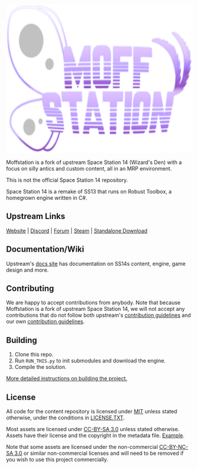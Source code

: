 <p align="center"> <img alt="Moff Station" height="400" src="https://raw.githubusercontent.com/moff-station/moff-station-14/021b361c1c512675ca61592108ec87093d1f28b0/Resources/Textures/_Moffstation/Logo/logo.png" /></p>

Moffstation is a fork of upstream Space Station 14 (Wizard's Den) with a focus on silly antics and custom content, all in an MRP environment.

This is not the official Space Station 14 repository.

Space Station 14 is a remake of SS13 that runs on Robust Toolbox, a homegrown engine written in C#.

## Upstream Links

[Website](https://spacestation14.io/) | [Discord](https://discord.ss14.io/) | [Forum](https://forum.spacestation14.io/) | [Steam](https://store.steampowered.com/app/1255460/Space_Station_14/) | [Standalone Download](https://spacestation14.io/about/nightlies/)

## Documentation/Wiki

Upstream's [docs site](https://docs.spacestation14.io/) has documentation on SS14s content, engine, game design and more.

## Contributing

We are happy to accept contributions from anybody. Note that because Moffstation is a fork of upstream Space Station 14, we will not accept any contributions that do not follow both upstream's [contribution guidelines](https://docs.spacestation14.com/en/general-development/codebase-info/pull-request-guidelines.html) and our own [contribution guidelines](CONTRIBUTING.md).
## Building

1. Clone this repo.
2. Run `RUN_THIS.py` to init submodules and download the engine.
3. Compile the solution.

[More detailed instructions on building the project.](https://docs.spacestation14.com/en/general-development/setup.html)

## License

All code for the content repository is licensed under [MIT](https://github.com/moff-station/moff-station-14/blob/master/LICENSE.TXT) unless stated otherwise, under the conditions in [LICENSE.TXT](https://raw.githubusercontent.com/moff-station/moff-station-14/refs/heads/master/LICENSE.TXT).

Most assets are licensed under [CC-BY-SA 3.0](https://creativecommons.org/licenses/by-sa/3.0/) unless stated otherwise. Assets have their license and the copyright in the metadata file. [Example](https://github.com/space-wizards/space-station-14/blob/master/Resources/Textures/Objects/Tools/crowbar.rsi/meta.json).

Note that some assets are licensed under the non-commercial [CC-BY-NC-SA 3.0](https://creativecommons.org/licenses/by-nc-sa/3.0/) or similar non-commercial licenses and will need to be removed if you wish to use this project commercially.
